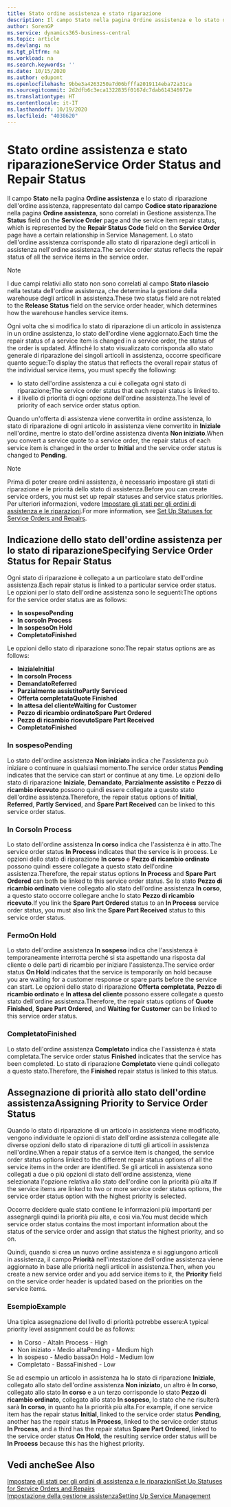 ```yaml
---
title: Stato ordine assistenza e stato riparazione
description: Il campo Stato nella pagina Ordine assistenza e lo stato di riparazione dell'ordine assistenza, rappresentato dal campo Codice stato riparazione nella pagina Ordine assistenza, sono correlati in Gestione assistenza. Lo stato dell'ordine assistenza corrisponde allo stato di riparazione degli articoli in assistenza nell'ordine assistenza.
author: SorenGP
ms.service: dynamics365-business-central
ms.topic: article
ms.devlang: na
ms.tgt_pltfrm: na
ms.workload: na
ms.search.keywords: ''
ms.date: 10/15/2020
ms.author: edupont
ms.openlocfilehash: 9bbe3a4263250a7d06bfffa2019114eba72a31ca
ms.sourcegitcommit: 2d2dfb6c3eca1322835f0167dc7dab614346972e
ms.translationtype: HT
ms.contentlocale: it-IT
ms.lasthandoff: 10/19/2020
ms.locfileid: "4038620"
---
```

# <a name="service-order-status-and-repair-status"></a><span data-ttu-id="72f68-104">Stato ordine assistenza e stato riparazione</span><span class="sxs-lookup"><span data-stu-id="72f68-104">Service Order Status and Repair Status</span></span>

<span data-ttu-id="72f68-105">Il campo **Stato** nella pagina **Ordine assistenza** e lo stato di riparazione dell'ordine assistenza, rappresentato dal campo **Codice stato riparazione** nella pagina **Ordine assistenza**, sono correlati in Gestione assistenza.</span><span class="sxs-lookup"><span data-stu-id="72f68-105">The **Status** field on the **Service Order** page and the service item repair status, which is represented by the **Repair Status Code** field on the **Service Order** page have a certain relationship in Service Management.</span></span> <span data-ttu-id="72f68-106">Lo stato dell'ordine assistenza corrisponde allo stato di riparazione degli articoli in assistenza nell'ordine assistenza.</span><span class="sxs-lookup"><span data-stu-id="72f68-106">The service order status reflects the repair status of all the service items in the service order.</span></span>  

> [!NOTE]  
> <span data-ttu-id="72f68-107">I due campi relativi allo stato non sono correlati al campo **Stato rilascio** nella testata dell'ordine assistenza, che determina la gestione della warehouse degli articoli in assistenza.</span><span class="sxs-lookup"><span data-stu-id="72f68-107">These two status field are not related to the **Release Status** field on the service order header, which determines how the warehouse handles service items.</span></span>  

<span data-ttu-id="72f68-108">Ogni volta che si modifica lo stato di riparazione di un articolo in assistenza in un ordine assistenza, lo stato dell'ordine viene aggiornato.</span><span class="sxs-lookup"><span data-stu-id="72f68-108">Each time the repair status of a service item is changed in a service order, the status of the order is updated.</span></span> <span data-ttu-id="72f68-109">Affinché lo stato visualizzato corrisponda allo stato generale di riparazione dei singoli articoli in assistenza, occorre specificare quanto segue:</span><span class="sxs-lookup"><span data-stu-id="72f68-109">To display the status that reflects the overall repair status of the individual service items, you must specify the following:</span></span>  

* <span data-ttu-id="72f68-110">lo stato dell'ordine assistenza a cui è collegata ogni stato di riparazione;</span><span class="sxs-lookup"><span data-stu-id="72f68-110">The service order status that each repair status is linked to.</span></span>  
* <span data-ttu-id="72f68-111">il livello di priorità di ogni opzione dell'ordine assistenza.</span><span class="sxs-lookup"><span data-stu-id="72f68-111">The level of priority of each service order status option.</span></span>  

<span data-ttu-id="72f68-112">Quando un'offerta di assistenza viene convertita in ordine assistenza, lo stato di riparazione di ogni articolo in assistenza viene convertito in **Iniziale** nell'ordine, mentre lo stato dell'ordine assistenza diventa **Non iniziato**.</span><span class="sxs-lookup"><span data-stu-id="72f68-112">When you convert a service quote to a service order, the repair status of each service item is changed in the order to **Initial** and the service order status is changed to **Pending**.</span></span>  

> [!NOTE]
> <span data-ttu-id="72f68-113">Prima di poter creare ordini assistenza, è necessario impostare gli stati di riparazione e le priorità dello stato di assistenza.</span><span class="sxs-lookup"><span data-stu-id="72f68-113">Before you can create service orders, you must set up repair statuses and service status priorities.</span></span> <span data-ttu-id="72f68-114">Per ulteriori informazioni, vedere [Impostare gli stati per gli ordini di assistenza e le riparazioni](service-order-repair-status.md).</span><span class="sxs-lookup"><span data-stu-id="72f68-114">For more information, see [Set Up Statuses for Service Orders and Repairs](service-order-repair-status.md).</span></span>

## <a name="specifying-service-order-status-for-repair-status"></a><span data-ttu-id="72f68-115">Indicazione dello stato dell'ordine assistenza per lo stato di riparazione</span><span class="sxs-lookup"><span data-stu-id="72f68-115">Specifying Service Order Status for Repair Status</span></span>

<span data-ttu-id="72f68-116">Ogni stato di riparazione è collegato a un particolare stato dell'ordine assistenza.</span><span class="sxs-lookup"><span data-stu-id="72f68-116">Each repair status is linked to a particular service order status.</span></span> <span data-ttu-id="72f68-117">Le opzioni per lo stato dell'ordine assistenza sono le seguenti:</span><span class="sxs-lookup"><span data-stu-id="72f68-117">The options for the service order status are as follows:</span></span>

* <span data-ttu-id="72f68-118">**In sospeso**</span><span class="sxs-lookup"><span data-stu-id="72f68-118">**Pending**</span></span>
* <span data-ttu-id="72f68-119">**In corso**</span><span class="sxs-lookup"><span data-stu-id="72f68-119">**In Process**</span></span>
* <span data-ttu-id="72f68-120">**In sospeso**</span><span class="sxs-lookup"><span data-stu-id="72f68-120">**On Hold**</span></span>
* <span data-ttu-id="72f68-121">**Completato**</span><span class="sxs-lookup"><span data-stu-id="72f68-121">**Finished**</span></span>

<span data-ttu-id="72f68-122">Le opzioni dello stato di riparazione sono:</span><span class="sxs-lookup"><span data-stu-id="72f68-122">The repair status options are as follows:</span></span>

* <span data-ttu-id="72f68-123">**Iniziale**</span><span class="sxs-lookup"><span data-stu-id="72f68-123">**Initial**</span></span>
* <span data-ttu-id="72f68-124">**In corso**</span><span class="sxs-lookup"><span data-stu-id="72f68-124">**In Process**</span></span>
* <span data-ttu-id="72f68-125">**Demandato**</span><span class="sxs-lookup"><span data-stu-id="72f68-125">**Referred**</span></span>
* <span data-ttu-id="72f68-126">**Parzialmente assistito**</span><span class="sxs-lookup"><span data-stu-id="72f68-126">**Partly Serviced**</span></span>
* <span data-ttu-id="72f68-127">**Offerta completata**</span><span class="sxs-lookup"><span data-stu-id="72f68-127">**Quote Finished**</span></span>
* <span data-ttu-id="72f68-128">**In attesa del cliente**</span><span class="sxs-lookup"><span data-stu-id="72f68-128">**Waiting for Customer**</span></span>
* <span data-ttu-id="72f68-129">**Pezzo di ricambio ordinato**</span><span class="sxs-lookup"><span data-stu-id="72f68-129">**Spare Part Ordered**</span></span>
* <span data-ttu-id="72f68-130">**Pezzo di ricambio ricevuto**</span><span class="sxs-lookup"><span data-stu-id="72f68-130">**Spare Part Received**</span></span>
* <span data-ttu-id="72f68-131">**Completato**</span><span class="sxs-lookup"><span data-stu-id="72f68-131">**Finished**</span></span>  

### <a name="pending"></a><span data-ttu-id="72f68-132">In sospeso</span><span class="sxs-lookup"><span data-stu-id="72f68-132">Pending</span></span>

<span data-ttu-id="72f68-133">Lo stato dell'ordine assistenza **Non iniziato** indica che l'assistenza può iniziare o continuare in qualsiasi momento.</span><span class="sxs-lookup"><span data-stu-id="72f68-133">The service order status **Pending** indicates that the service can start or continue at any time.</span></span> <span data-ttu-id="72f68-134">Le opzioni dello stato di riparazione **Iniziale**, **Demandato**, **Parzialmente assistito** e **Pezzo di ricambio ricevuto** possono quindi essere collegate a questo stato dell'ordine assistenza.</span><span class="sxs-lookup"><span data-stu-id="72f68-134">Therefore, the repair status options of **Initial**, **Referred**, **Partly Serviced**, and **Spare Part Received** can be linked to this service order status.</span></span>  

### <a name="in-process"></a><span data-ttu-id="72f68-135">In Corso</span><span class="sxs-lookup"><span data-stu-id="72f68-135">In Process</span></span>

<span data-ttu-id="72f68-136">Lo stato dell'ordine assistenza **In corso** indica che l'assistenza è in atto.</span><span class="sxs-lookup"><span data-stu-id="72f68-136">The service order status **In Process** indicates that the service is in process.</span></span> <span data-ttu-id="72f68-137">Le opzioni dello stato di riparazione **In corso** e **Pezzo di ricambio ordinato** possono quindi essere collegate a questo stato dell'ordine assistenza.</span><span class="sxs-lookup"><span data-stu-id="72f68-137">Therefore, the repair status options **In Process** and **Spare Part Ordered** can both be linked to this service order status.</span></span> <span data-ttu-id="72f68-138">Se lo stato **Pezzo di ricambio ordinato** viene collegato allo stato dell'ordine assistenza **In corso**, a questo stato occorre collegare anche lo stato **Pezzo di ricambio ricevuto**.</span><span class="sxs-lookup"><span data-stu-id="72f68-138">If you link the **Spare Part Ordered** status to an **In Process** service order status, you must also link the **Spare Part Received** status to this service order status.</span></span>  

### <a name="on-hold"></a><span data-ttu-id="72f68-139">Fermo</span><span class="sxs-lookup"><span data-stu-id="72f68-139">On Hold</span></span>

<span data-ttu-id="72f68-140">Lo stato dell'ordine assistenza **In sospeso** indica che l'assistenza è temporaneamente interrotta perché si sta aspettando una risposta dal cliente o delle parti di ricambio per iniziare l'assistenza.</span><span class="sxs-lookup"><span data-stu-id="72f68-140">The service order status **On Hold** indicates that the service is temporarily on hold because you are waiting for a customer response or spare parts before the service can start.</span></span> <span data-ttu-id="72f68-141">Le opzioni dello stato di riparazione **Offerta completata**, **Pezzo di ricambio ordinato** e **In attesa del cliente** possono essere collegate a questo stato dell'ordine assistenza.</span><span class="sxs-lookup"><span data-stu-id="72f68-141">Therefore, the repair status options of **Quote Finished**, **Spare Part Ordered**, and **Waiting for Customer** can be linked to this service order status.</span></span>  

### <a name="finished"></a><span data-ttu-id="72f68-142">Completato</span><span class="sxs-lookup"><span data-stu-id="72f68-142">Finished</span></span>

<span data-ttu-id="72f68-143">Lo stato dell'ordine assistenza **Completato** indica che l'assistenza è stata completata.</span><span class="sxs-lookup"><span data-stu-id="72f68-143">The service order status **Finished** indicates that the service has been completed.</span></span> <span data-ttu-id="72f68-144">Lo stato di riparazione **Completato** viene quindi collegato a questo stato.</span><span class="sxs-lookup"><span data-stu-id="72f68-144">Therefore, the **Finished** repair status is linked to this status.</span></span>  

## <a name="assigning-priority-to-service-order-status"></a><span data-ttu-id="72f68-145">Assegnazione di priorità allo stato dell'ordine assistenza</span><span class="sxs-lookup"><span data-stu-id="72f68-145">Assigning Priority to Service Order Status</span></span>

<span data-ttu-id="72f68-146">Quando lo stato di riparazione di un articolo in assistenza viene modificato, vengono individuate le opzioni di stato dell'ordine assistenza collegate alle diverse opzioni dello stato di riparazione di tutti gli articoli in assistenza nell'ordine.</span><span class="sxs-lookup"><span data-stu-id="72f68-146">When a repair status of a service item is changed, the service order status options linked to the different repair status options of all the service items in the order are identified.</span></span> <span data-ttu-id="72f68-147">Se gli articoli in assistenza sono collegati a due o più opzioni di stato dell'ordine assistenza, viene selezionata l'opzione relativa allo stato dell'ordine con la priorità più alta.</span><span class="sxs-lookup"><span data-stu-id="72f68-147">If the service items are linked to two or more service order status options, the service order status option with the highest priority is selected.</span></span>  

<span data-ttu-id="72f68-148">Occorre decidere quale stato contiene le informazioni più importanti per assegnargli quindi la priorità più alta, e così via.</span><span class="sxs-lookup"><span data-stu-id="72f68-148">You must decide which service order status contains the most important information about the status of the service order and assign that status the highest priority, and so on.</span></span>  

<span data-ttu-id="72f68-149">Quindi, quando si crea un nuovo ordine assistenza e si aggiungono articoli in assistenza, il campo **Priorità** nell'intestazione dell'ordine assistenza viene aggiornato in base alle priorità negli articoli in assistenza.</span><span class="sxs-lookup"><span data-stu-id="72f68-149">Then, when you create a new service order and you add service items to it, the **Priority** field on the service order header is updated based on the priorities on the service items.</span></span>  

### <a name="example"></a><span data-ttu-id="72f68-150">Esempio</span><span class="sxs-lookup"><span data-stu-id="72f68-150">Example</span></span>

<span data-ttu-id="72f68-151">Una tipica assegnazione del livello di priorità potrebbe essere:</span><span class="sxs-lookup"><span data-stu-id="72f68-151">A typical priority level assignment could be as follows:</span></span>  

* <span data-ttu-id="72f68-152">In Corso - Alta</span><span class="sxs-lookup"><span data-stu-id="72f68-152">In Process - High</span></span>  
* <span data-ttu-id="72f68-153">Non iniziato - Medio alta</span><span class="sxs-lookup"><span data-stu-id="72f68-153">Pending - Medium high</span></span>  
* <span data-ttu-id="72f68-154">In sospeso - Medio bassa</span><span class="sxs-lookup"><span data-stu-id="72f68-154">On Hold - Medium low</span></span>  
* <span data-ttu-id="72f68-155">Completato - Bassa</span><span class="sxs-lookup"><span data-stu-id="72f68-155">Finished - Low</span></span>  

<span data-ttu-id="72f68-156">Se ad esempio un articolo in assistenza ha lo stato di riparazione **Iniziale**, collegato allo stato dell'ordine assistenza **Non iniziato**, un altro è **In corso**, collegato allo stato **In corso** e a un terzo corrisponde lo stato **Pezzo di ricambio ordinato**, collegato allo stato **In sospeso**, lo stato che ne risulterà sarà **In corso**, in quanto ha la priorità più alta.</span><span class="sxs-lookup"><span data-stu-id="72f68-156">For example, if one service item has the repair status **Initial**, linked to the service order status **Pending**, another has the repair status **In Process**, linked to the service order status **In Process**, and a third has the repair status **Spare Part Ordered**, linked to the service order status **On Hold**, the resulting service order status will be **In Process** because this has the highest priority.</span></span>  

## <a name="see-also"></a><span data-ttu-id="72f68-157">Vedi anche</span><span class="sxs-lookup"><span data-stu-id="72f68-157">See Also</span></span>

[<span data-ttu-id="72f68-158">Impostare gli stati per gli ordini di assistenza e le riparazioni</span><span class="sxs-lookup"><span data-stu-id="72f68-158">Set Up Statuses for Service Orders and Repairs</span></span>](service-order-repair-status.md)  
[<span data-ttu-id="72f68-159">Impostazione della gestione assistenza</span><span class="sxs-lookup"><span data-stu-id="72f68-159">Setting Up Service Management</span></span>](service-setup-service.md)  
